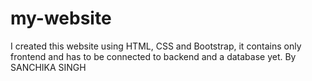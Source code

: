 # my-website
I created this website using HTML, CSS and Bootstrap, it contains only frontend and has to be connected to backend and a database yet.
By SANCHIKA SINGH
